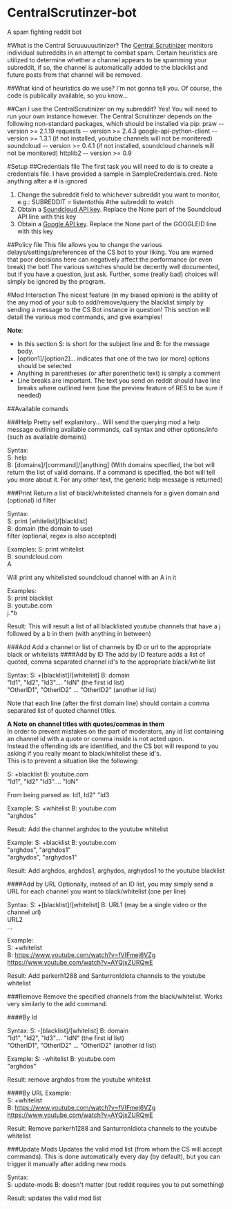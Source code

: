 CentralScrutinzer-bot
=====================

A spam fighting reddit bot


#What is the Central Scruuuuuutinizer?
The [Central Scrutinizer](https://www.youtube.com/watch?v=ljnT49jU9vM) monitors individual subreddits in an attempt to combat spam.
Certain heuristics are utilized to determine whether a channel appears to be spamming your subreddit, if so, the channel is automatically added to the blacklist and future posts from that channel will be removed.


##What kind of heuristics do we use?
I'm not gonna tell you.  Of course, the code is publically available, so you know...

##Can I use the CentralScrutinizer on my subreddit?
Yes!  You will need to run your own instance however.  The Central Scruitinzer depends on the following non-standard packages, which should be installed via pip:
praw -- version >= 2.1.19
requests -- version >= 2.4.3
google-api-python-client -- version >= 1.3.1 (if not installed, youtube channels will not be monitered)
soundcloud -- version >= 0.4.1 (if not installed, soundcloud channels will not be monitered)
httplib2 -- version >= 0.9

#Setup
##Credentials file
The first task you will need to do is to create a credentials file.  I have provided a sample in SampleCredentials.cred.  Note anything after a # is ignored

1.  Change the subreddit field to whichever subreddit you want to monitor, e.g.:
	SUBREDDIT = listentothis #the subreddit to watch  
2.  Obtain a [Soundcloud API key](https://developers.soundcloud.com/).  Replace the None part of the Soundcloud API line with this key  
3.  Obtain a [Google API key](https://developers.google.com/youtube/v3/getting-started).  Replace the None part of the GOOGLEID line with this key  

##Policy file
This file allows you to change the various delays/settings/preferences of the CS bot to your liking.  You are warned that poor decisions here can negatively affect the performance (or even break) the bot!
The various switches should be decently well documented, but if you have a question, just ask.  Further, some (really bad) choices will simply be ignored by the program.

#Mod Interaction
The nicest feature (in my biased opinion) is the ability of the any mod of your sub to add/remove/query the blacklist simply by sending a message to the CS Bot instance in question!
This section will detail the various mod commands, and give examples!

**Note**: 
* In this section S: is short for the subject line and B: for the message body.  
* [option1]/[option2]... indicates that one of the two (or more) options should be selected
* Anything in parentheses (or after parenthetic text) is simply a comment
* Line breaks are important.  The text you send on reddit should have line breaks where outlined here (use the preview feature of RES to be sure if needed)

##Available comands

###Help
Pretty self explanitory...  Will send the querying mod a help message outlining available commands, call syntax and other options/info (such as available domains)

Syntax:  
S: help  
B: [domains]/[command]/[anything]  (With domains specified, the bot will return the list of valid domains.  If a command is specified, the bot will tell you more about it.  For any other text, the generic help message is returned)

###Print
Return a list of black/whitelisted channels for a given domain and (optional) id filter

Syntax:  
S: print [whitelist]/[blacklist]  
B: domain (the domain to use)  
filter (optional, regex is also accepted)

Examples:
S: print whitelist  
B: soundcloud.com  
A

Will print any whitelisted soundcloud channel with an A in it

Examples:  
S: print blacklist  
B: youtube.com  
j.*b

Result:
This will result a list of all blacklisted youtube channels that have a j followed by a b in them (with anything in between)

###Add
Add a channel or list of channels by ID or url to the appropriate black or whitelists
####Add by ID
The add by ID feature adds a list of quoted, comma separated channel id's to the appropriate black/white list

Syntax:
S: +[blacklist]/[whitelist]
B: domain  
"Id1", "Id2", "Id3".... "IdN" (the first id list)  
"OtherID1", "OtherID2" ... "OtherID2" (another id list)

Note that each line (after the first domain line) should contain a comma separated list of quoted channel titles.  

**A Note on channel titles with quotes/commas in them**  
In order to prevent mistakes on the part of moderators, any id list containing an channel id with a quote or comma inside is not acted upon.  
Instead the offending ids are identified, and the CS bot will respond to you asking if you really meant to black/whitelist these id's.  
This is to prevent a situation like the following:

S: +blacklist
B: youtube.com  
"Id1", "Id2" "Id3".... "IdN"

From being parsed as: Id1, Id2" "Id3

Example:
S: +whitelist
B: youtube.com  
"arghdos"

Result: Add the channel arghdos to the youtube whitelist


Example:
S: +blacklist
B: youtube.com  
"arghdos", "arghdos1"  
"arghydos", "arghydos1"

Result: Add arghdos, arghdos1, arghydos, arghydos1 to the youtube blacklist


####Add by URL
Optionally, instead of an ID list, you may simply send a URL for each channel you want to black/whitelist (one per line)

Syntax:
S: +[blacklist]/[whitelist]
B: URL1 (may be a single video or the channel url)  
URL2  
...

Example:  
S: +whitelist  
B: https://www.youtube.com/watch?v=fVIFmej6VZg  
https://www.youtube.com/watch?v=AYQjxZURQwE

Result:  Add parkerh1288 and SanturronIdiota channels to the youtube whitelist

###Remove
Remove the specified channels from the black/whitelist.  Works very similarly to the add command.

####By Id

Syntax:
S: -[blacklist]/[whitelist]
B: domain  
"Id1", "Id2", "Id3".... "IdN" (the first id list)  
"OtherID1", "OtherID2" ... "OtherID2" (another id list)

Example:
S: -whitelist
B: youtube.com  
"arghdos"

Result: remove arghdos from the youtube whitelist

####By URL
Example:  
S: +whitelist  
B: https://www.youtube.com/watch?v=fVIFmej6VZg  
https://www.youtube.com/watch?v=AYQjxZURQwE

Result:  Remove parkerh1288 and SanturronIdiota channels to the youtube whitelist


###Update Mods
Updates the valid mod list (from whom the CS will accept commands).  This is done automatically every day (by default), but you can trigger it manually after adding new mods

Syntax:  
S: update-mods
B: doesn't matter (but reddit requires you to put something)

Result: updates the valid mod list
